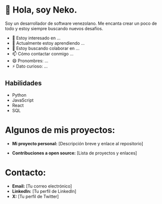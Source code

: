 # 👋 Hola, soy Neko.

Soy un desarrollador de software venezolano. Me encanta crear un poco de todo y estoy siempre buscando nuevos desafíos.

- 👀 Estoy interesado en ...
- 🌱 Actualmente estoy aprendiendo ...
- 💞️ Estoy buscando colaborar en ...
- 📫 Cómo contactar conmigo ...
- 😄 Pronombres: ...
- ⚡ Dato curioso: ...


## Habilidades

- Python
- JavaScript
- React
- SQL

# Algunos de mis proyectos:
 
- **Mi proyecto personal:** [Descripción breve y enlace al repositorio]
* **Contribuciones a open source:** [Lista de proyectos y enlaces]

# Contacto:

- **Email:** [Tu correo electrónico]
- **LinkedIn:** [Tu perfil de LinkedIn]
- **X:** [Tu perfil de Twitter]
